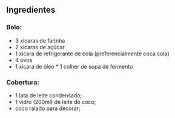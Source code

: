  ## Ingredientes   

 ### Bolo:  
 * 3 xícaras de farinha 
 * 2 xícaras de açúcar 
 * 1 xícara de refrigerante de cola (preferencialmente coca cola) 
 * 4 ovos 
 * 1 xícara de óleo * 1 colher de sopa de fermento    
 
 ### Cobertura: 
 * 1 lata de leite condensado; 
 * 1 vidro (200ml) de leite de coco; 
 * coco ralado para decorar;